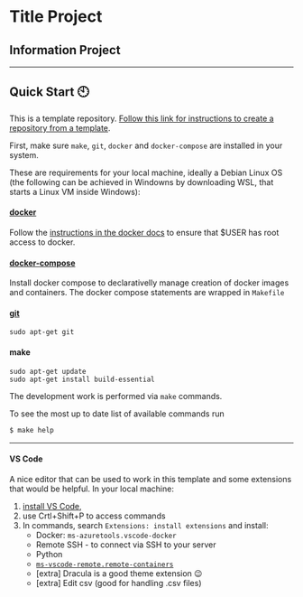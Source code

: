 # Title Project

## Information Project
---------------------

## Quick Start :clock10:

This is a template repository. [Follow this link for instructions to create a repository from a template](https://docs.github.com/en/github/creating-cloning-and-archiving-repositories/creating-a-repository-from-a-template#creating-a-repository-from-a-template).

First, make sure `make`, `git`, `docker` and `docker-compose` are installed in your system.

These are requirements for your local machine, ideally a Debian Linux OS (the following can be achieved in Windowns by downloading WSL, that starts a Linux VM inside Windows):

#### [docker](https://docs.docker.com/engine/install/)

Follow the [instructions in the docker docs](https://docs.docker.com/engine/install/linux-postinstall/) to ensure that $USER has root access to docker.

#### [docker-compose](https://docs.docker.com/compose/install/)

Install docker compose to declarativelly manage creation of docker images and containers. The docker compose statements are wrapped in `Makefile`

#### [git](https://git-scm.com/download/linux)

```
sudo apt-get git
```

#### make

```
sudo apt-get update
sudo apt-get install build-essential
```

The development work is performed via `make` commands.

To see the most up to date list of available commands run

```bash
$ make help
```
------------------
#### VS Code

A nice editor that can be used to work in this template and some extensions that would be helpful.
In your local machine:

1. [install VS Code](https://code.visualstudio.com/docs/setup/linux),
2. use Crtl+Shift+P to access commands
3. In commands, search `Extensions: install extensions` and install:
   - Docker: `ms-azuretools.vscode-docker`
   - Remote SSH - to connect via SSH to your server
   - Python
   - [`ms-vscode-remote.remote-containers`](https://marketplace.visualstudio.com/items?itemName=ms-vscode-remote.remote-containers)
   - [extra] Dracula is a good theme extension :wink:
   - [extra] Edit csv (good for handling .csv files)
